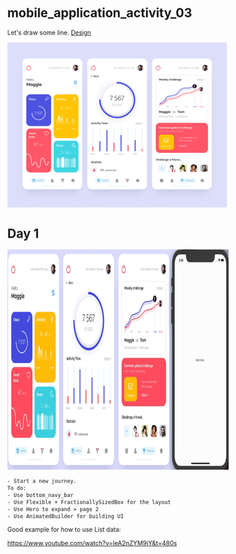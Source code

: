 # mobile_application_activity_03

Let's draw some line. <a href= "https://dribbble.com/shots/7119123-Mobile-application-Activity">Design</a>

<img src="design/design.png" width = "500"> 


# Day 1
<img src="process/day1.gif" height="500">  
    
    - Start a new journey.
    To do:
    - Use bottom_navy_bar 
    - Use Flexible + FractionallySizedBox for the layout 
    - Use Hero to expand > page 2
    - Use AnimatedBuilder for building UI
    
    
 Good example for how to use List data:
 
   https://www.youtube.com/watch?v=leA2nZYM9jY&t=480s
